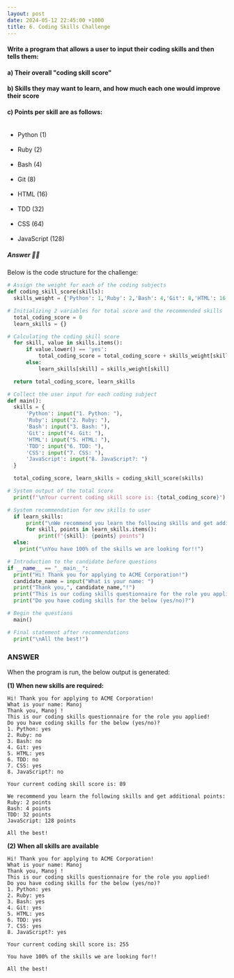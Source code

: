 ```yaml
---
layout: post
date: 2024-05-12 22:45:00 +1000
title: 6. Coding Skills Challenge
---
```


#### Write a program that allows a user to input their coding skills and then tells them:

#### a) Their overall "coding skill score"
#### b) Skills they may want to learn, and how much each one would improve their score
#### c) Points per skill are as follows:
<ul>
 <li>Python (1)</li>
 <li>Ruby (2)</li>
 <li>Bash (4)</li>
 <li>Git (8)</li>
 <li>HTML (16)</li>
 <li>TDD (32)</li>
 <li>CSS (64)</li>
 <li>JavaScript (128)</li>
</ul>


##### Answer 🙋‍♂️

Below is the code structure for the challenge:

```python
# Assign the weight for each of the coding subjects
def coding_skill_score(skills):
  skills_weight = {'Python': 1,'Ruby': 2,'Bash': 4,'Git': 8,'HTML': 16,'TDD': 32,'CSS': 64,'JavaScript': 128}

# Initializing 2 variables for total score and the recommended skills
  total_coding_score = 0
  learn_skills = {}

# Calculating the coding skill score
  for skill, value in skills.items():
      if value.lower() == 'yes':
          total_coding_score = total_coding_score + skills_weight[skill]
      else:
          learn_skills[skill] = skills_weight[skill]

  return total_coding_score, learn_skills

# Collect the user input for each coding subject 
def main():
  skills = {
      'Python': input("1. Python: "),
      'Ruby': input("2. Ruby: "),
      'Bash': input("3. Bash: "),
      'Git': input("4. Git: "),
      'HTML': input("5. HTML: "),
      'TDD': input("6. TDD: "),
      'CSS': input("7. CSS: "),
      'JavaScript': input("8. JavaScript?: ")
  }

  total_coding_score, learn_skills = coding_skill_score(skills)

# System output of the total score
  print(f"\nYour current coding skill score is: {total_coding_score}")

# System recommendation for new skills to user
  if learn_skills:
      print("\nWe recommend you learn the following skills and get additional points:")
      for skill, points in learn_skills.items():
          print(f"{skill}: {points} points")
  else:
    print("\nYou have 100% of the skills we are looking for!!")

# Introduction to the candidate before questions
if __name__ == "__main__":
  print("Hi! Thank you for applying to ACME Corporation!")
  candidate_name = input("What is your name: ")
  print("Thank you,", candidate_name,"!")
  print("This is our coding skills questionnaire for the role you applied!")
  print("Do you have coding skills for the below (yes/no)?")

# Begin the questions
  main()

# Final statement after recommendations
  print("\nAll the best!")
```
### ANSWER

When the program is run, the below output is generated: 

**(1) When new skills are required:**

```
Hi! Thank you for applying to ACME Corporation!
What is your name: Manoj
Thank you, Manoj !
This is our coding skills questionnaire for the role you applied!
Do you have coding skills for the below (yes/no)?
1. Python: yes
2. Ruby: no
3. Bash: no
4. Git: yes
5. HTML: yes
6. TDD: no
7. CSS: yes
8. JavaScript?: no

Your current coding skill score is: 89

We recommend you learn the following skills and get additional points:
Ruby: 2 points
Bash: 4 points
TDD: 32 points
JavaScript: 128 points

All the best!
```
**(2) When all skills are available**
```
Hi! Thank you for applying to ACME Corporation!
What is your name: Manoj
Thank you, Manoj !
This is our coding skills questionnaire for the role you applied!
Do you have coding skills for the below (yes/no)?
1. Python: yes
2. Ruby: yes
3. Bash: yes
4. Git: yes
5. HTML: yes
6. TDD: yes
7. CSS: yes
8. JavaScript?: yes

Your current coding skill score is: 255

You have 100% of the skills we are looking for!!

All the best!
```
